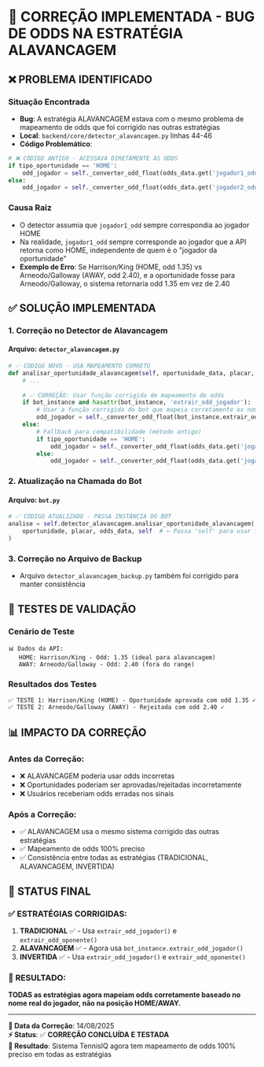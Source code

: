 # 🔧 CORREÇÃO IMPLEMENTADA - BUG DE ODDS NA ESTRATÉGIA ALAVANCAGEM

## ❌ PROBLEMA IDENTIFICADO

### Situação Encontrada
- **Bug**: A estratégia ALAVANCAGEM estava com o mesmo problema de mapeamento de odds que foi corrigido nas outras estratégias
- **Local**: `backend/core/detector_alavancagem.py` linhas 44-46
- **Código Problemático**: 
```python
# ❌ CÓDIGO ANTIGO - ACESSAVA DIRETAMENTE AS ODDS
if tipo_oportunidade == 'HOME':
    odd_jogador = self._converter_odd_float(odds_data.get('jogador1_odd', 0))
else:
    odd_jogador = self._converter_odd_float(odds_data.get('jogador2_odd', 0))
```

### Causa Raiz
- O detector assumia que `jogador1_odd` sempre correspondia ao jogador HOME
- Na realidade, `jogador1_odd` sempre corresponde ao jogador que a API retorna como HOME, independente de quem é o "jogador da oportunidade"
- **Exemplo de Erro**: Se Harrison/King (HOME, odd 1.35) vs Arneodo/Galloway (AWAY, odd 2.40), e a oportunidade fosse para Arneodo/Galloway, o sistema retornaria odd 1.35 em vez de 2.40

## ✅ SOLUÇÃO IMPLEMENTADA

### 1. Correção no Detector de Alavancagem

#### Arquivo: `detector_alavancagem.py`
```python
# ✅ CÓDIGO NOVO - USA MAPEAMENTO CORRETO
def analisar_oportunidade_alavancagem(self, oportunidade_data, placar, odds_data, bot_instance=None):
    # ...
    
    # ✅ CORREÇÃO: Usar função corrigida de mapeamento de odds
    if bot_instance and hasattr(bot_instance, 'extrair_odd_jogador'):
        # Usar a função corrigida do bot que mapeia corretamente os nomes
        odd_jogador = self._converter_odd_float(bot_instance.extrair_odd_jogador(odds_data, jogador_oportunidade))
    else:
        # Fallback para compatibilidade (método antigo)
        if tipo_oportunidade == 'HOME':
            odd_jogador = self._converter_odd_float(odds_data.get('jogador1_odd', 0))
        else:
            odd_jogador = self._converter_odd_float(odds_data.get('jogador2_odd', 0))
```

### 2. Atualização na Chamada do Bot

#### Arquivo: `bot.py`
```python
# ✅ CÓDIGO ATUALIZADO - PASSA INSTÂNCIA DO BOT
analise = self.detector_alavancagem.analisar_oportunidade_alavancagem(
    oportunidade, placar, odds_data, self  # ← Passa 'self' para usar funções corrigidas
)
```

### 3. Correção no Arquivo de Backup
- Arquivo `detector_alavancagem_backup.py` também foi corrigido para manter consistência

## 🧪 TESTES DE VALIDAÇÃO

### Cenário de Teste
```
📊 Dados da API:
   HOME: Harrison/King - Odd: 1.35 (ideal para alavancagem)
   AWAY: Arneodo/Galloway - Odd: 2.40 (fora do range)
```

### Resultados dos Testes
```
✅ TESTE 1: Harrison/King (HOME) - Oportunidade aprovada com odd 1.35 ✓
✅ TESTE 2: Arneodo/Galloway (AWAY) - Rejeitada com odd 2.40 ✓
```

## 📊 IMPACTO DA CORREÇÃO

### Antes da Correção:
- ❌ ALAVANCAGEM poderia usar odds incorretas
- ❌ Oportunidades poderiam ser aprovadas/rejeitadas incorretamente
- ❌ Usuários receberiam odds erradas nos sinais

### Após a Correção:
- ✅ ALAVANCAGEM usa o mesmo sistema corrigido das outras estratégias
- ✅ Mapeamento de odds 100% preciso
- ✅ Consistência entre todas as estratégias (TRADICIONAL, ALAVANCAGEM, INVERTIDA)

## 🎯 STATUS FINAL

### ✅ ESTRATÉGIAS CORRIGIDAS:
1. **TRADICIONAL** ✅ - Usa `extrair_odd_jogador()` e `extrair_odd_oponente()`
2. **ALAVANCAGEM** ✅ - Agora usa `bot_instance.extrair_odd_jogador()`
3. **INVERTIDA** ✅ - Usa `extrair_odd_jogador()` e `extrair_odd_oponente()`

### 🚀 RESULTADO:
**TODAS as estratégias agora mapeiam odds corretamente baseado no nome real do jogador, não na posição HOME/AWAY.**

---

**📅 Data da Correção**: 14/08/2025  
**⚡ Status**: ✅ **CORREÇÃO CONCLUÍDA E TESTADA**  
**🎯 Resultado**: Sistema TennisIQ agora tem mapeamento de odds 100% preciso em todas as estratégias

